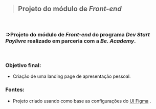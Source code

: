 > ## Projeto do módulo de _Front-end_

 <br>

### =>Projeto do módulo de **_Front-end_** do programa **_Dev Start Paylivre_** realizado em parceria com a **_Be. Academy_**.

<br>

### Objetivo final:

- Criação de uma landing page de apresentação pessoal.

### Fontes:

- Projeto criado usando como base as configurações do [UI Figma](https://www.figma.com/file/cORQUmT2QxFhV1IFQRmVeL/Portf%C3%B3lio-be.academy?node-id=12%3A6) .
